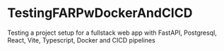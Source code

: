 # TestingFARPwDockerAndCICD
Testing a project setup for a fullstack web app with FastAPI, Postgresql, React, Vite, Typescript, Docker and CICD pipelines
